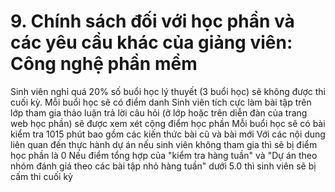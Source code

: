 # 9. Chính sách đối với học phần và các yêu cầu khác của giảng viên: Công nghệ phần mềm
Sinh viên nghỉ quá 20% số buổi học lý thuyết (3 buổi học) sẽ không được thi cuối kỳ. Mỗi buổi học sẽ có điểm danh Sinh viên tích cực làm bài tập trên lớp tham gia thảo luận trả lời câu hỏi (ở lớp hoặc trên diễn đàn của trang web học phần) sẽ được xem xét cộng điểm học phần Mỗi buổi học sẽ có bài kiểm tra 1015 phút bao gồm các kiến thức bài cũ và bài mới Với các nội dung liên quan đến thực hành dự án nếu sinh viên không tham gia thì sẽ bị điểm học phần là 0 Nếu điểm tổng hợp của "kiểm tra hàng tuần" và "Dự án theo nhóm đánh giá theo các bài tập nhỏ hàng tuần" dưới 5.0 thì sinh viên sẽ bị cấm thi cuối kỳ
